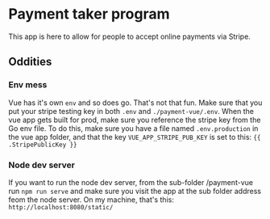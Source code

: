 # Payment taker program

This app is here to allow for people to accept online payments via Stripe.

## Oddities

### Env mess

Vue has it's own `env` and so does go. That's not that fun. Make sure that you put your stripe testing key in both `.env` and `./payment-vue/.env`. When the vue app gets built for prod, make sure you reference the stripe key from the Go env file. To do this, make sure you have a file named `.env.production` in the vue app folder, and that the key `VUE_APP_STRIPE_PUB_KEY` is set to this: `{{ .StripePublicKey }}`

### Node dev server

If you want to run the node dev server, from the sub-folder /payment-vue run `npm run serve` and make sure you visit the app at the sub folder address feom the node server. On my machine, that's this: `http://localhost:8080/static/`
